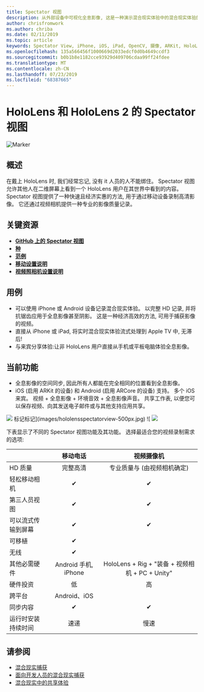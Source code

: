 ```yaml
---
title: Spectator 视图
description: 从外部设备中可视化全息影像, 这是一种演示混合现实体验中的混合现实体验的方式。
author: chrisfromwork
ms.author: chriba
ms.date: 02/11/2019
ms.topic: article
keywords: Spectator View, iPhone, iOS, iPad, OpenCV, 摄像, ARKit, HoloLens, Mixed Reality, MixedRealityToolkit, demo, 记录
ms.openlocfilehash: 135a566456f1000669d2033edcf0d0b4649ccdf3
ms.sourcegitcommit: b0b1b8e1182cce93929d409706cdaa99ff24fdee
ms.translationtype: MT
ms.contentlocale: zh-CN
ms.lasthandoff: 07/23/2019
ms.locfileid: "68387665"
---
```

# <a name="spectator-view-for-hololens-and-hololens-2"></a>HoloLens 和 HoloLens 2 的 Spectator 视图

![Marker](images/SpecViewPhoneHero.jpg)

## <a name="overview"></a>概述

在戴上 HoloLens 时, 我们经常忘记, 没有 it 人员的人不能绑住。 Spectator 视图允许其他人在二维屏幕上看到一个 HoloLens 用户在其世界中看到的内容。
Spectator 视图提供了一种快速且经济实惠的方法, 用于通过移动设备录制高清影像。 它还通过视频相机提供一种专业的影像质量记录。

## <a name="key-resources"></a>关键资源

* [**GitHub 上的 Spectator 视图**](https://github.com/microsoft/MixedReality-SpectatorView)
* [**种**](https://github.com/microsoft/MixedReality-SpectatorView/blob/master/doc/SpectatorView.Architecture.md)
* [**范例**](https://github.com/microsoft/MixedReality-SpectatorView/tree/master/samples)
* [**移动设置说明**](https://github.com/microsoft/MixedReality-SpectatorView/blob/master/doc/SpectatorView.Setup.md)
* [**视频照相机设置说明**](https://github.com/microsoft/MixedReality-SpectatorView/blob/master/doc/SpectatorView.Setup.VideoCamera.md)

## <a name="use-cases"></a>用例
* 可以使用 iPhone 或 Android 设备记录混合现实体验。 以完整 HD 记录, 并将抗锯齿应用于全息影像甚至阴影。 这是一种经济高效的方法, 可用于捕获影像的视频。
* 直接从 iPhone 或 iPad, 将实时混合现实体验流式处理到 Apple TV 中, 无滞后!
* 与来宾分享体验:让非 HoloLens 用户直接从手机或平板电脑体验全息影像。

## <a name="current-features"></a>当前功能

* 全息影像的空间同步, 因此所有人都能在完全相同的位置看到全息影像。
* iOS (启用 ARKit 的设备) 和 Android (启用 ARCore 的设备) 支持。
多个 iOS 来宾。
视频 + 全息影像 + 环境音效 + 全息影像声音。
共享工作表, 以便您可以保存视频、向其发送电子邮件或与其他支持应用共享。

![](images/SpecViewPhoneDemo.jpg)
标记标记](images/hololensspectatorview-500px.jpg) ![ ![](images/spectatorview-300px.png)

下表显示了不同的 Spectator 视图功能及其功能。 选择最适合您的视频录制需求的选项:

|                                      | 移动电话                  |                    视频摄像机              |
|--------------------------------------|:-----------------------:|:-------------------------------------------:|
| HD 质量                           |         完整高清         |        专业质量与 (由视频相机确定)      |
| 轻松移动相机                 |            ✔            |                      ✔                      |
| 第三人员视图                    |            ✔            |                      ✔                      |
| 可以流式传输到屏幕           |            ✔            |                      ✔                      |
| 可移植                             |            ✔            |                                             |
| 无线                             |            ✔            |                                             |
| 其他必需硬件         |     Android 手机, iPhone    | HoloLens + Rig + "装备 + 视频相机 + PC + Unity" |
| 硬件投资                  |           低            |                     高                    |
| 跨平台                       |           Android、iOS   |                                             |
| 同步内容                 |            ✔            |                      ✔                      |
| 运行时安装持续时间               |         速递          |                     慢速                    |
## <a name="see-also"></a>请参阅

* [混合现实捕获](mixed-reality-capture.md) 
* [面向开发人员的混合现实捕获](mixed-reality-capture-for-developers.md)
* [混合现实中的共享体验](shared-experiences-in-mixed-reality.md)
